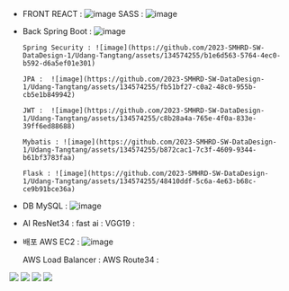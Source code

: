 - FRONT
      REACT : ![image](https://github.com/2023-SMHRD-SW-DataDesign-1/Udang-Tangtang/assets/134574255/a7315e16-a08a-40cc-889c-2fd8c26d82d0)
      SASS : ![image](https://github.com/2023-SMHRD-SW-DataDesign-1/Udang-Tangtang/assets/134574255/5870521e-d36d-4ddb-9f82-4da299470f28)
- Back
      Spring Boot : ![image](https://github.com/2023-SMHRD-SW-DataDesign-1/Udang-Tangtang/assets/134574255/2be4d020-7b44-429e-8153-10214a5b4bc3)

      Spring Security : ![image](https://github.com/2023-SMHRD-SW-DataDesign-1/Udang-Tangtang/assets/134574255/b1e6d563-5764-4ec0-b592-d6a5ef01e301)

      JPA :  ![image](https://github.com/2023-SMHRD-SW-DataDesign-1/Udang-Tangtang/assets/134574255/fb51bf27-c0a2-48c0-955b-cb5e1b849942)

      JWT :  ![image](https://github.com/2023-SMHRD-SW-DataDesign-1/Udang-Tangtang/assets/134574255/c8b28a4a-765e-4f0a-833e-39ff6ed88688)

      Mybatis : ![image](https://github.com/2023-SMHRD-SW-DataDesign-1/Udang-Tangtang/assets/134574255/b872cac1-7c3f-4609-9344-b61bf3783faa)

      Flask : ![image](https://github.com/2023-SMHRD-SW-DataDesign-1/Udang-Tangtang/assets/134574255/48410ddf-5c6a-4e63-b68c-ce9b91bce36a)

- DB
      MySQL :  ![image](https://github.com/2023-SMHRD-SW-DataDesign-1/Udang-Tangtang/assets/134574255/a1408bd0-9237-4505-b422-c58fde75b2b2)

- AI
      ResNet34 : 
      fast ai :
      VGG19 :
- 배포
    AWS EC2 : ![image](https://github.com/2023-SMHRD-SW-DataDesign-1/Udang-Tangtang/assets/134574255/855a7c1f-62cd-431a-93e1-6d8f3c9eda22)

    AWS Load Balancer :
    AWS Route34 :


<img src="https://img.shields.io/badge/java-F05032?style=for-the-badge&logo=java&logoColor=white" />
<img src="https://img.shields.io/badge/python-F05032?style=for-the-badge&logo=python&logoColor=black" />
<img src="https://img.shields.io/badge/spring-F05032?style=for-the-badge&logo=spring&logoColor=blue" />
<img src="https://img.shields.io/badge/sprnigboot-F05032?style=for-the-badge&logo=springboot&logoColor=green" />

